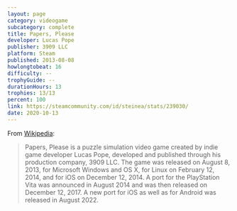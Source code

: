 ```yaml
---
layout: page
category: videogame
subcategory: complete
title: Papers, Please
developer: Lucas Pope
publisher: 3909 LLC
platform: Steam
published: 2013-08-08
howlongtobeat: 16
difficulty: --
trophyGuide: --
durationHours: 13
trophies: 13/13
percent: 100
link: https://steamcommunity.com/id/steinea/stats/239030/
date: 2020-10-13
---
```


From [Wikipedia](https://en.wikipedia.org/wiki/Papers,_Please):

> Papers, Please is a puzzle simulation video game created by indie game developer Lucas Pope, developed and published through his production company, 3909 LLC. The game was released on August 8, 2013, for Microsoft Windows and OS X, for Linux on February 12, 2014, and for iOS on December 12, 2014. A port for the PlayStation Vita was announced in August 2014 and was then released on December 12, 2017. A new port for iOS as well as for Android was released in August 2022.
